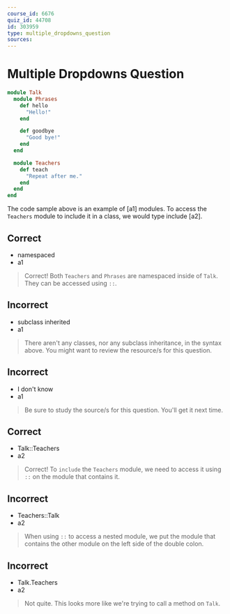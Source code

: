 ```yaml
---
course_id: 6676
quiz_id: 44708
id: 303959
type: multiple_dropdowns_question
sources:
---
```


# Multiple Dropdowns Question

```rb
module Talk
  module Phrases
    def hello
      "Hello!"
    end

    def goodbye
      "Good bye!"
    end
  end

  module Teachers
    def teach
      "Repeat after me."
    end
  end
end
```

The code sample above is an example of [a1] modules. To access the `Teachers`
module to include it in a class, we would type include [a2].

## Correct

- namespaced
- a1

> Correct! Both `Teachers` and `Phrases` are namespaced inside of `Talk`. They
> can be accessed using `::`.

## Incorrect

- subclass inherited
- a1

> There aren't any classes, nor any subclass inheritance, in the syntax above.
> You might want to review the resource/s for this question.

## Incorrect

- I don't know
- a1

> Be sure to study the source/s for this question. You'll get it next time.

## Correct

- Talk::Teachers
- a2

> Correct! To `include` the `Teachers` module, we need to access it using `::`
> on the module that contains it.

## Incorrect

- Teachers::Talk
- a2

> When using `::` to access a nested module, we put the module that contains the
> other module on the left side of the double colon.

## Incorrect

- Talk.Teachers
- a2

> Not quite. This looks more like we're trying to call a method on `Talk`.
